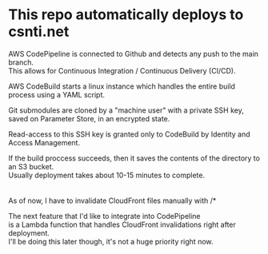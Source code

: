 # This repo automatically deploys to csnti.net

AWS CodePipeline is connected to Github and detects any push to the main branch.<br/>
This allows for Continuous Integration / Continuous Delivery (CI/CD).

AWS CodeBuild starts a linux instance which handles the entire build process using a YAML script.<br/>

Git submodules are cloned by a "machine user" with a private SSH key,<br/>
saved on Parameter Store, in an encrypted state.

Read-access to this SSH key is granted only to CodeBuild by Identity and Access Management.<br/>

If the build proccess succeeds, then it saves the contents of the directory to an S3 bucket.<br/>
Usually deployment takes about 10-15 minutes to complete.<br/>
<br/>
<br/>
As of now, I have to invalidate CloudFront files manually with /* <br/>

The next feature that I'd like to integrate into CodePipeline<br/>
is a Lambda function that handles CloudFront invalidations right after deployment.<br/>
I'll be doing this later though, it's not a huge priority right now.
